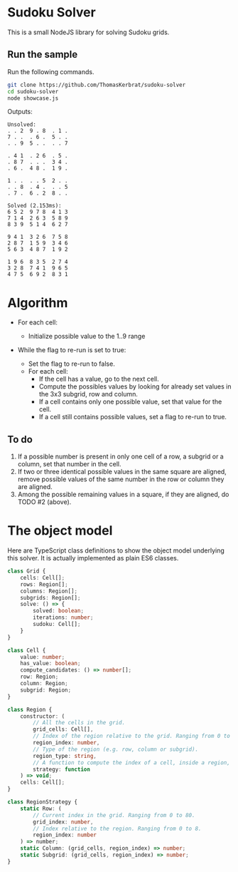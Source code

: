 # Sudoku Solver

This is a small NodeJS library for solving Sudoku grids.

## Run the sample

Run the following commands.

``` bash
git clone https://github.com/ThomasKerbrat/sudoku-solver
cd sudoku-solver
node showcase.js
```

Outputs:

```
Unsolved:
. . 2  9 . 8  . 1 .
7 . .  . 6 .  5 . .
. . 9  5 . .  . . 7

. 4 1  . 2 6  . 5 .
. 8 7  . . .  3 4 .
. 6 .  4 8 .  1 9 .

1 . .  . . 5  2 . .
. . 8  . 4 .  . . 5
. 7 .  6 . 2  8 . .

Solved (2.153ms):
6 5 2  9 7 8  4 1 3
7 1 4  2 6 3  5 8 9
8 3 9  5 1 4  6 2 7

9 4 1  3 2 6  7 5 8
2 8 7  1 5 9  3 4 6
5 6 3  4 8 7  1 9 2

1 9 6  8 3 5  2 7 4
3 2 8  7 4 1  9 6 5
4 7 5  6 9 2  8 3 1
```



# Algorithm

- For each cell:
    - Initialize possible value to the 1..9 range

- While the flag to re-run is set to true:
    - Set the flag to re-run to false.
    - For each cell:
        - If the cell has a value, go to the next cell.
        - Compute the possibles values by looking for already set values in the 3x3 subgrid, row and column.
        - If a cell contains only one possible value, set that value for the cell.
        - If a cell still contains possible values, set a flag to re-run to true.

## To do

1. If a possible number is present in only one cell of a row, a subgrid or a column, set that number in the cell.
2. If two or three identical possible values in the same square are aligned, remove possible values of the same number in the row or column they are aligned.
3. Among the possible remaining values in a square, if they are aligned, do TODO #2 (above).



# The object model

Here are TypeScript class definitions to show the object model underlying this solver.
It is actually implemented as plain ES6 classes.

``` typescript
class Grid {
    cells: Cell[];
    rows: Region[];
    columns: Region[];
    subgrids: Region[];
    solve: () => {
        solved: boolean;
        iterations: number;
        sudoku: Cell[];
    }
}

class Cell {
    value: number;
    has_value: boolean;
    compute_candidates: () => number[];
    row: Region;
    column: Region;
    subgrid: Region;
}

class Region {
    constructor: (
        // All the cells in the grid.
        grid_cells: Cell[],
        // Index of the region relative to the grid. Ranging from 0 to 8.
        region_index: number,
        // Type of the region (e.g. row, column or subgrid).
        region_type: string,
        // A function to compute the index of a cell, inside a region, relative to the grid.
        strategy: function
    ) => void;
    cells: Cell[];
}

class RegionStrategy {
    static Row: (
        // Current index in the grid. Ranging from 0 to 80.
        grid_index: number,
        // Index relative to the region. Ranging from 0 to 8.
        region_index: number
    ) => number;
    static Column: (grid_cells, region_index) => number;
    static Subgrid: (grid_cells, region_index) => number;
}
```
